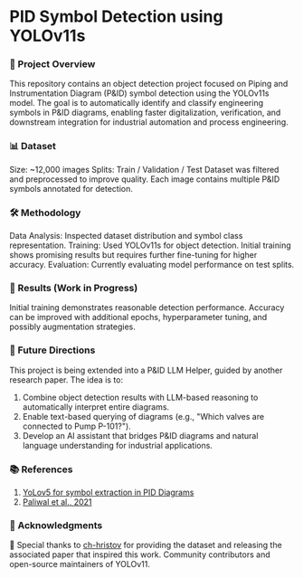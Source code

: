 # PID Symbol Detection using YOLOv11s

### 📌 Project Overview
This repository contains an object detection project focused on Piping and Instrumentation Diagram (P&ID) symbol detection using the YOLOv11s model. The goal is to automatically identify and classify engineering symbols in P&ID diagrams, enabling faster digitalization, verification, and downstream integration for industrial automation and process engineering.

### 📊 Dataset

Size: ~12,000 images
Splits: Train / Validation / Test
Dataset was filtered and preprocessed to improve quality.
Each image contains multiple P&ID symbols annotated for detection.

### 🛠️ Methodology

Data Analysis: Inspected dataset distribution and symbol class representation.
Training: Used YOLOv11s for object detection. Initial training shows promising results but requires further fine-tuning for higher accuracy.
Evaluation: Currently evaluating model performance on test splits.

### 🚀 Results (Work in Progress)
Initial training demonstrates reasonable detection performance.
Accuracy can be improved with additional epochs, hyperparameter tuning, and possibly augmentation strategies.

### 🔮 Future Directions
This project is being extended into a P&ID LLM Helper, guided by another research paper. The idea is to:

1. Combine object detection results with LLM-based reasoning to automatically interpret entire diagrams.
2. Enable text-based querying of diagrams (e.g., "Which valves are connected to Pump P-101?").
3. Develop an AI assistant that bridges P&ID diagrams and natural language understanding for industrial applications.

### 📚 References
1. [YoLov5 for symbol extraction in PID Diagrams](https://www.researchgate.net/publication/366123842_YOLOv5_for_symbol_extraction_in_PID_diagrams)
2. [Paliwal et al., 2021](https://www.researchgate.net/publication/354461183_Digitize-PID_Automatic_Digitization_of_Piping_and_Instrumentation_Diagrams)

### 🙏 Acknowledgments
🔗 Special thanks to [ch-hristov](https://github.com/ch-hristov) for providing the dataset and releasing the associated paper that inspired this work. 
Community contributors and open-source maintainers of YOLOv11.
